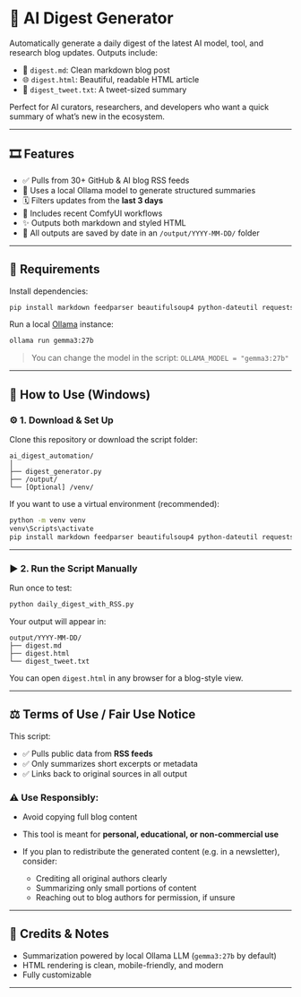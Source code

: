# 🤖 AI Digest Generator

Automatically generate a daily digest of the latest AI model, tool, and research blog updates.
Outputs include:

* 📄 `digest.md`: Clean markdown blog post
* 🌐 `digest.html`: Beautiful, readable HTML article
* 👡 `digest_tweet.txt`: A tweet-sized summary

Perfect for AI curators, researchers, and developers who want a quick summary of what’s new in the ecosystem.

---

## 🎞️ Features

* ✅ Pulls from 30+ GitHub & AI blog RSS feeds
* 🧠 Uses a local Ollama model to generate structured summaries
* 🗓 Filters updates from the **last 3 days**
* 🧹 Includes recent ComfyUI workflows
* ✨ Outputs both markdown and styled HTML
* 📁 All outputs are saved by date in an `/output/YYYY-MM-DD/` folder

---

## 🧰 Requirements

Install dependencies:

```bash
pip install markdown feedparser beautifulsoup4 python-dateutil requests
```

Run a local [Ollama](https://ollama.com) instance:

```bash
ollama run gemma3:27b
```

> You can change the model in the script:
> `OLLAMA_MODEL = "gemma3:27b"`

---

## 🚀 How to Use (Windows)

### ⚙️ 1. Download & Set Up

Clone this repository or download the script folder:

```
ai_digest_automation/
│
├── digest_generator.py
├── /output/
└── [Optional] /venv/
```

If you want to use a virtual environment (recommended):

```bash
python -m venv venv
venv\Scripts\activate
pip install markdown feedparser beautifulsoup4 python-dateutil requests

```

---

### ▶️ 2. Run the Script Manually

Run once to test:

```bash
python daily_digest_with_RSS.py
```

Your output will appear in:

```
output/YYYY-MM-DD/
├── digest.md
├── digest.html
└── digest_tweet.txt
```

You can open `digest.html` in any browser for a blog-style view.

---

## ⚖️ Terms of Use / Fair Use Notice

This script:

* ✅ Pulls public data from **RSS feeds**
* ✅ Only summarizes short excerpts or metadata
* ✅ Links back to original sources in all output

### ⚠️ Use Responsibly:

* Avoid copying full blog content
* This tool is meant for **personal, educational, or non-commercial use**
* If you plan to redistribute the generated content (e.g. in a newsletter), consider:

  * Crediting all original authors clearly
  * Summarizing only small portions of content
  * Reaching out to blog authors for permission, if unsure

---

## 🧠 Credits & Notes

* Summarization powered by local Ollama LLM (`gemma3:27b` by default)
* HTML rendering is clean, mobile-friendly, and modern
* Fully customizable

---

